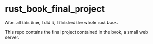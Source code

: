 # rust_book_final_project

After all this time, I did it, I finished the whole rust book.

This repo contains the final project contained in the book, a small web server.
